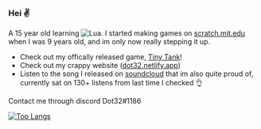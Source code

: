 ### Hei ✌️
A 15 year old learning <img alt="Lua" src="https://img.shields.io/badge/lua-%232C2D72.svg?&style=for-the-badge&logo=lua&logoColor=white"/>. I started making games on [scratch.mit.edu](https://scratch.mit.edu/users/Dot32/) when I was 9 years old, and im only now really stepping it up.

- Check out my offically released game, [Tiny Tank](https://dot32.itch.io/tiny-tank)!
- Check out my crappy website ([dot32.netlify.app](https://dot32.netlify.app/index.html))
- Listen to the song I released on [soundcloud](https://soundcloud.com/dot32/journey-to-the-clouds) that im also quite proud of, currently sat on 130+ listens from last time I checked 👌 

Contact me through discord Dot32#1186

[![Top Langs](https://github-readme-stats.vercel.app/api/top-langs/?username=Dot32IsCool)](https://github.com/anuraghazra/github-readme-stats)
